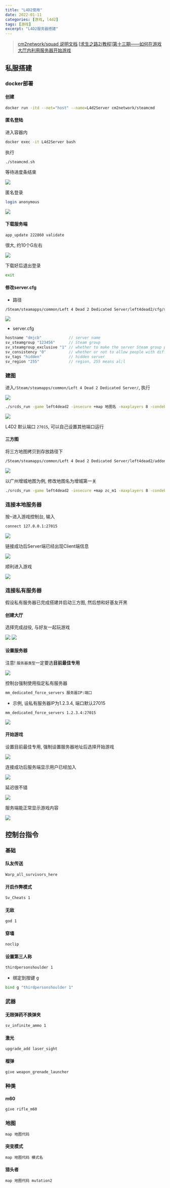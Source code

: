 ```yaml
---
title: "L4D2使用"
date: 2022-01-11
categories: [游戏, l4d2]
tags: [游戏]
excerpt: "L4D2服务器搭建"
---
```


> [cm2network/squad 说明文档](https://hub.docker.com/r/cm2network/squad/)
> [[求生之路2/教程]第十三期——如何在游戏大厅内利用服务器开始游戏](https://www.bilibili.com/video/BV1Ya411n7fT/?vd_source=d5f3e75e1bfdc1c3bb8859420f120bff)

## 私服搭建

### docker部署

#### 创建

```sh
docker run -itd --net="host" --name=L4d2Server cm2network/steamcmd
```

#### 匿名登陆

进入容器内

```sh
docker exec -it L4d2Server bash
```

执行

```sh
./steamcmd.sh
```

等待进度条结束

![](/assets/image/20241110_125124.jpg)

匿名登录

```sh
login anonymous
```

![](/assets/image/20241110_125241.jpg)

#### 下载服务端

```sh
app_update 222860 validate
```

很大, 约10个G左右

![](/assets/image/20241110_130600.jpg)

下载好后退出登录

```sh
exit
```

#### 修改server.cfg

- 路径

```sh
/Steam/steamapps/common/Left 4 Dead 2 Dedicated Server/left4dead2/cfg/server.cfg
```

![](/assets/image/20241110_131901.jpg)

- server.cfg

```c
hostname "dmjcb"            // server name
sv_steamgroup "123456"      // Steam group
sv_steamgroup_exclusive "1" // whether to make the server Steam group private
sv_consistency "0"          // whether or not to allow people with different mods to enter the server
sv_tags "hidden"            // hidden server
sv_region "255"             // region, 255 means al;l
```

### 建图

进入`/Steam/steamapps/common/Left 4 Dead 2 Dedicated Server/`, 执行

![](/assets/image/20241110_132423.jpg)

```sh
./srcds_run -game left4dead2 -insecure +map 地图名 -maxplayers 8 -condebug +exec server.cfg -nomaster
```

![](/assets/image/20241110_133005.jpg)


L4D2 默认端口 `27015`, 可以自己设置其他端口运行

#### 三方图

将三方地图拷贝到存放路径下

```sh
/Steam/steamapps/common/Left 4 Dead 2 Dedicated Server/left4dead2/addons
```

![](/assets/image/20241113_231058.jpg)

以广州增城地图为例, 修改地图名为增城第一关

```sh
./srcds_run -game left4dead2 -insecure +map zc_m1 -maxplayers 8 -condebug +exec server.cfg -nomaster
```

### 连接本地服务器

按<kbd>~</kbd>进入游戏控制台, 输入

```sh
connect 127.0.0.1:27015
```

![](/assets/image/20241110_133332.jpg)

链接成功后Server端已经出现Client端信息

![](/assets/image/20241110_133448.jpg)

顺利进入游戏

![](/assets/image/20241110_133459.jpg)

### 连接私有服务器

假设私有服务器已完成搭建并启动三方图, 然后想和好基友开黑

#### 创建大厅

选择完成战役, 与好友一起玩游戏

![](/assets/image/20241114_220928.jpg)
![](/assets/image/20241114_220946.jpg)

#### 设置服务器

注意! `服务器类型`一定要选**目前最佳专用**

![](/assets/image/20241114_221016.jpg)

控制台强制使用指定私有服务器

```sh
mm_dedicated_force_servers 服务器IP:端口
```

- 示例, 设私有服务器IP为1.2.3.4, 端口默认27015

```sh
mm_dedicated_force_servers 1.2.3.4:27015
```

![](/assets/image/20241114_221116.jpg)

#### 开始游戏

设置目前最佳专用, 强制设置服务器地址后选择开始游戏

![](/assets/image/20241114_221333.jpg)

连接成功后服务端显示用户已经加入

![](/assets/image/20241114_221404.jpg)

延迟很不错

![](/assets/image/20241114_221443.jpg)

服务端能正常显示游戏内容

![](/assets/image/20241114_221517.jpg)

## 控制台指令

### 基础

#### 队友传送

```sh
Warp_all_survivors_here
```

#### 开启作弊模式

```sh
Sv_Cheats 1
```

#### 无敌

```sh
god 1
```

#### 穿墙

```sh
noclip
```

#### 设置第三人称

```sh
thirdpersonshoulder 1
```

- 绑定到按键 <kbd> g </kbd>

```sh
bind g "thirdpersonshoulder 1"
```

### 武器

#### 无限弹药不换弹夹

```sh
sv_infinite_ammo 1
```

#### 激光

```sh
upgrade_add laser_sight
```

#### 榴弹

```sh
give weapon_grenade_launcher
```

### 种类

#### m60

```sh
give rifle_m60
```

### 地图

```sh
map 地图代码
```

#### 突变模式

```sh
map 地图代码 模式名
```

#### 猎头者

```sh
map 地图代码 mutation2
```